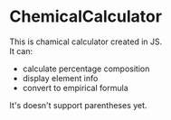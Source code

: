 # ChemicalCalculator 
This is chamical calculator created in JS.  
It can:  
* calculate percentage composition
* display element info
* convert to empirical formula
  
It's doesn't support parentheses yet.
